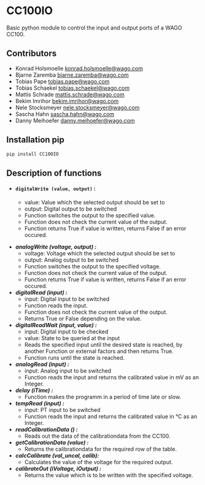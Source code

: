 # CC100IO

Basic python module to control the input and output ports of a WAGO CC100.

## Contributors
- Konrad Holsmoelle <konrad.holsmoelle@wago.com>
- Bjarne Zaremba <bjarne.zaremba@wago.com>
- Tobias Pape <tobias.pape@wago.com>
- Tobias Schaekel <tobias.schaekel@wago.com>
- Mattis Schrade <mattis.schrade@wago.com>
- Bekim Imrihor <bekim.imrihor@wago.com>
- Nele Stocksmeyer <nele.stocksmeyer@wago.com>
- Sascha Hahn <sascha.hahn@wago.com> 
- Danny Meihoefer <danny.meihoefer@wago.com>

## Installation pip
```bash
pip install CC100IO 
```

## Description of functions

* #### ```digitalWrite (value, output)``` :
  * value: Value which the selected output should be set to
  * output: Digital output to be switched
  * Function switches the output to the specified value.
  * Function does not check the current value of the output.
  * Function returns True if value is written, returns False if an error occured. 
- ___analogWrite (voltage, output) :___  
  * voltage: Voltage which the selected output should be set to
  * output: Analog output to be switched
  * Function switches the output to the specified voltage. 
  * Function does not check the current value of the output. 
  * Function returns True if value is written, returns False if an error occured. 
- ___digitalRead (input) :___ 
  * input: Digital input to be switched
  * Function reads the input. 
  * Function does not check the current value of the output. 
  * Returns True or False depending on the value.
- ___digitalReadWait (input, value) :___   
  * input: Digital input to be checked
  * value: State to be queried at the input
  * Reads the specified input until the desired state is reached, by another Function or external factors and then returns True.
  * Function runs until the state is reached.
- ___analogRead (input) :___
  * input: Analog input to be switched
  * Function reads the input and returns the calibrated value in mV as an Integer.
- ___delay (iTime) :___
  * Function makes the programm in a period of time late or slow.
- ___tempRead (input) :___ 
  *  input: PT input to be switched
  *  Function reads the input and returns the calibrated value in °C as an Integer.
- ___readCalibrationData () :___
  *  Reads out the data of the calibrationdata from the CC100.
- ___getCalibrationData (value) :___
  *  Returns the calibrationdata for the required row of the table.
- ___calcCalibrate (val_uncal, calib):___
  * Calculates the value of the voltage for the required output.
- ___calibrateOut (iVoltage, iOutput) :___
  *  Returns the value which is to be written with the specified voltage.

